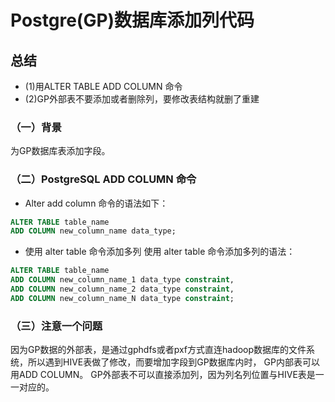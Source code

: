 #  Postgre(GP)数据库添加列代码

## 总结
+ (1)用ALTER TABLE  ADD COLUMN 命令
+ (2)GP外部表不要添加或者删除列，要修改表结构就删了重建

### （一）背景
为GP数据库表添加字段。

### （二）PostgreSQL ADD COLUMN 命令
+ Alter add column 命令的语法如下：
```sql
ALTER TABLE table_name  
ADD COLUMN new_column_name data_type;
```

+ 使用 alter table 命令添加多列
使用 alter table 命令添加多列的语法：
```sql
ALTER TABLE table_name  
ADD COLUMN new_column_name_1 data_type constraint,  
ADD COLUMN new_column_name_2 data_type constraint,  
ADD COLUMN new_column_name_N data_type constraint;
```

### （三）注意一个问题
因为GP数据的外部表，是通过gphdfs或者pxf方式直连hadoop数据库的文件系统，所以遇到HIVE表做了修改，而要增加字段到GP数据库内时，
GP内部表可以用ADD COLUMN。
GP外部表不可以直接添加列，因为列名列位置与HIVE表是一一对应的。